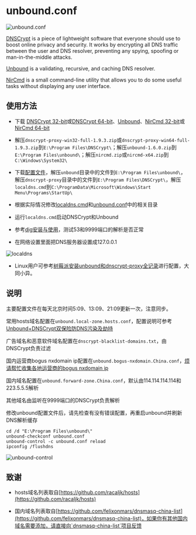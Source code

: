 # unbound.conf

![unbound.conf](https://i.imgur.com/zoFgNsM.png)

[DNSCrypt](https://github.com/jedisct1/dnscrypt-proxy) is a piece of lightweight software that everyone should use to boost online privacy and security. It works by encrypting all DNS traffic between the user and DNS resolver, preventing any spying, spoofing or man-in-the-middle attacks.

[Unbound](https://www.unbound.net/) is a validating, recursive, and caching DNS resolver. 

[NirCmd](http://www.nirsoft.net/utils/nircmd.html) is a small command-line utility that allows you to do some useful tasks without displaying any user interface.

## 使用方法

* 下载 [DNSCrypt 32-bit](https://download.dnscrypt.org/dnscrypt-proxy/dnscrypt-proxy-win32-full-1.9.3.zip)或[DNSCrypt 64-bit](https://download.dnscrypt.org/dnscrypt-proxy/dnscrypt-proxy-win64-full-1.9.3.zip)、[Unbound](http://unbound.net/downloads/unbound-1.6.0.zip)、[NirCmd 32-bit](http://www.nirsoft.net/utils/nircmd.zip)或[NirCmd 64-bit](http://www.nirsoft.net/utils/nircmd-x64.zip)

* 解压`dnscrypt-proxy-win32-full-1.9.3.zip`或`dnscrypt-proxy-win64-full-1.9.3.zip`到`E:\Program Files\DNSCrypt\`；解压`unbound-1.6.0.zip`到`E:\Program Files\unbound\`；解压`nircmd.zip`或`nircmd-x64.zip`到`C:\Windows\System32\`

* 下载[配置文件](https://github.com/CNMan/unbound.conf/archive/master.zip)，解压`unbound`目录中的文件到`E:\Program Files\unbound\`，解压`dnscrypt-proxy`目录中的文件到`E:\Program Files\DNSCrypt\`，解压`localdns.cmd`到`C:\ProgramData\Microsoft\Windows\Start Menu\Programs\StartUp\`

* 根据实际情况修改[localdns.cmd](https://github.com/CNMan/unbound.conf/blob/master/localdns.cmd#L3)和[unbound.conf](https://github.com/CNMan/unbound.conf/blob/master/unbound/unbound.conf#L4)中的相关目录

* 运行`localdns.cmd`启动DNSCrypt和Unbound

* 参考[dig安装与使用](https://github.com/CNMan/unbound.conf/issues/6)，测试53和9999端口的解析是否正常

* 在网络设置里面把DNS服务器设置成127.0.0.1

![localdns](https://i.imgur.com/4WN9qit.png)

* Linux用户可参考[树莓派安装unbound和dnscrypt-proxy全记录](https://github.com/CNMan/unbound.conf/issues/13)进行配置，大同小异。

## 说明

主要配置文件在每天北京时间5:09、13:09、21:09更新一次，注意同步。

常用hosts域名配置在`unbound.local-zone.hosts.conf`，配置说明可参考[Unbound+DNSCrypt双保险防DNS污染及劫持](https://goo.gl/IG3K27)

广告域名和恶意软件域名配置在`dnscrypt-blacklist-domains.txt`，由DNSCrypt负责过滤

国内运营商bogus nxdomain ip配置在`unbound.bogus-nxdomain.China.conf`，[烦请帮忙收集各地运营商的bogus nxdomain ip](https://github.com/CNMan/unbound.conf/issues/11)

国内域名配置在`unbound.forward-zone.China.conf`，默认由114.114.114.114和223.5.5.5解析

其他域名由监听在9999端口的DNSCrypt负责解析

修改unbound配置文件后，请先检查有没有错误配置，再重启unbound并刷新DNS解析缓存

```
cd /d "E:\Program Files\unbound\"
unbound-checkconf unbound.conf
unbound-control -c unbound.conf reload
ipconfig /flushdns
```

![unbound-control](https://i.imgur.com/FWjHwjh.png)

## 致谢

* hosts域名列表取自[https://github.com/racaljk/hosts](https://github.com/racaljk/hosts)

* 国内域名列表取自[https://github.com/felixonmars/dnsmasq-china-list](https://github.com/felixonmars/dnsmasq-china-list)，如果你有其他国内域名需要添加，请直接向`dnsmasq-china-list`项目反馈
